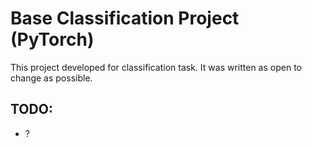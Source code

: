 # Base Classification Project (PyTorch)

This project developed for classification task. It was written as open to change as possible.


## TODO: 
 - ?
